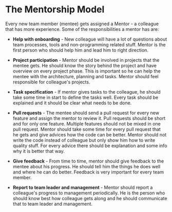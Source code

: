 # The Mentorship Model

Every new team member (mentee) gets assigned a Mentor - a colleague that has more experience. Some of the responsibilities a mentor has are:

- **Help with onboarding** - New colleague will have a lot of questions about team processes, tools and non-programming related stuff. Mentor is the first person who should help him and lead him to right direction.

- **Project participation** - Mentor should be involved in projects that the mentee gets. He should know the story behind the project and have overview on every project phase. This is important so he can help the mentee with the architecture, planning and tasks. Mentor should feel responsible for colleague's projects.

- **Task specification** - If mentor gives tasks to the colleague, he should take some time in start to define the tasks well. Every task should be explained and it should be clear what needs to be done.

- **Pull requests** - The mentee should send a pull request for every new feature and assign the mentor to review it. Pull requests should be short and for only one feature. Multiple features should not be mixed in one pull request. Mentor should take some time for every pull request that he gets and give advices how the code can be better. Mentor should not write the code instead of colleague but only show him how to write quality stuff. For every advice there should be explanation and some info why it is better that way.

- **Give feedback** - From time to time, mentor should give feedback to the mentee about his progress. He should tell him the things he does well and where he can do better. Feedback is very important for every team member.

- **Report to team leader and management** - Mentor should report a colleague's progress to management periodically. He is the person who should know best how colleague gets along and he should communicate that to team leader and management.
